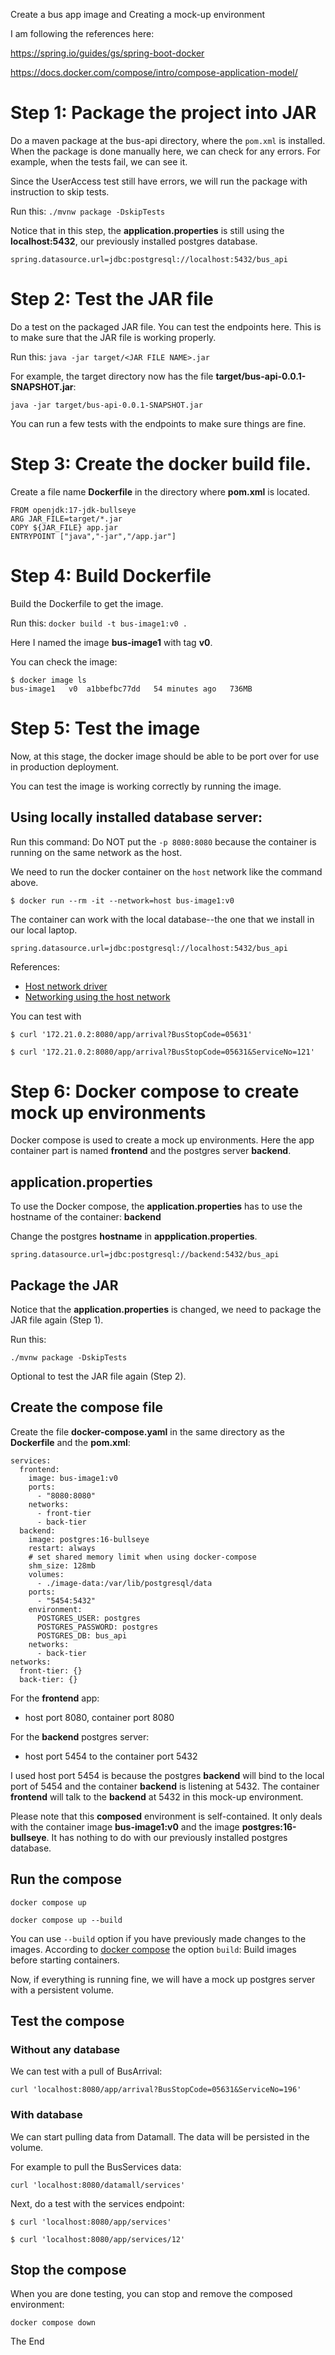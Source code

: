 Create a bus app image and Creating a mock-up environment

I am following the references here:

https://spring.io/guides/gs/spring-boot-docker

https://docs.docker.com/compose/intro/compose-application-model/

# Step 1: Package the project into JAR

Do a maven package at the bus-api directory, where the `pom.xml` is installed. When the package is done manually here, we can check for any errors. For example, when the tests fail, we can see it.

Since the UserAccess test still have errors, we will run the package with instruction to skip tests.

Run this:
`./mvnw package -DskipTests`

Notice that in this step, the **application.properties** is still using the **localhost:5432**, our previously installed postgres database.


```
spring.datasource.url=jdbc:postgresql://localhost:5432/bus_api
```

# Step 2: Test the JAR file

Do a test on the packaged JAR file. You can test the endpoints here. This is to make sure that the JAR file is working properly.

Run this:
`java -jar target/<JAR FILE NAME>.jar`

For example, the target directory now has the file **target/bus-api-0.0.1-SNAPSHOT.jar**:

`java -jar target/bus-api-0.0.1-SNAPSHOT.jar`

You can run a few tests with the endpoints to make sure things are fine.

# Step 3: Create the docker build file.

Create a file name **Dockerfile** in the directory where **pom.xml** is located.

```
FROM openjdk:17-jdk-bullseye
ARG JAR_FILE=target/*.jar
COPY ${JAR_FILE} app.jar
ENTRYPOINT ["java","-jar","/app.jar"]
```

# Step 4: Build Dockerfile

Build the Dockerfile to get the image.

Run this:
`docker build -t bus-image1:v0 .`

Here I named the image **bus-image1** with tag **v0**.

You can check the image:

```
$ docker image ls
bus-image1   v0  a1bbefbc77dd   54 minutes ago   736MB
```

# Step 5: Test the image

Now, at this stage, the docker image should be able to be port over for use in production deployment.

You can test the image is working correctly by running the image.

## Using locally installed database server:

Run this command: Do NOT put the `-p 8080:8080` because the container is running on the same network as the host.

We need to run the docker container on the `host` network like the command above.

```
$ docker run --rm -it --network=host bus-image1:v0
```

The container can work with the local database--the one that we install in our 
local laptop. 

```
spring.datasource.url=jdbc:postgresql://localhost:5432/bus_api
```

References:

- [Host network driver](https://docs.docker.com/engine/network/drivers/host/)
- [Networking using the host network](https://docs.docker.com/engine/network/tutorials/host/)

You can test with 

```
$ curl '172.21.0.2:8080/app/arrival?BusStopCode=05631'

$ curl '172.21.0.2:8080/app/arrival?BusStopCode=05631&ServiceNo=121'

```

# Step 6: Docker compose to create mock up environments

Docker compose is used to create a mock up environments. Here the app container part is named **frontend** and the postgres server **backend**.

## application.properties

To use the Docker compose, the **application.properties** has to use the hostname of the container: **backend**

Change the postgres **hostname** in **appplication.properties**.

```
spring.datasource.url=jdbc:postgresql://backend:5432/bus_api
```

## Package the JAR

Notice that the **application.properties** is changed, we need to package the JAR file again (Step 1).

Run this:

```
./mvnw package -DskipTests
```

Optional to test the JAR file again (Step 2).

## Create the compose file

Create the file **docker-compose.yaml** in the same directory as the **Dockerfile** and the **pom.xml**:

```
services:
  frontend:
    image: bus-image1:v0
    ports:
      - "8080:8080"
    networks:
      - front-tier
      - back-tier
  backend:
    image: postgres:16-bullseye
    restart: always
    # set shared memory limit when using docker-compose
    shm_size: 128mb
    volumes:
      - ./image-data:/var/lib/postgresql/data
    ports:
      - "5454:5432"
    environment:
      POSTGRES_USER: postgres
      POSTGRES_PASSWORD: postgres
      POSTGRES_DB: bus_api
    networks:
      - back-tier
networks:
  front-tier: {}
  back-tier: {}

```

For the **frontend** app:

-  host port 8080, container port 8080

For the **backend** postgres server:

-  host port 5454 to the container port 5432

I used host port 5454 is because the postgres **backend** will bind to the local port of 5454 and the container **backend** is listening at 5432. The container **frontend** will talk to the **backend** at 5432 in this mock-up environment.

Please note that this **composed** environment is self-contained. It only deals with the container image **bus-image1:v0** and the image **postgres:16-bullseye**. It has nothing to do with our previously installed postgres database.


## Run the compose

```
docker compose up

docker compose up --build
```

You can use `--build` option if you have previously made changes to the images. According to [docker compose](https://docs.docker.com/reference/cli/docker/compose/up/) the option `build`: Build images before starting containers.

Now, if everything is running fine, we will have a mock up postgres server with a persistent volume. 

## Test the compose

### Without any database

We can test with a pull of BusArrival:

```
curl 'localhost:8080/app/arrival?BusStopCode=05631&ServiceNo=196'

```

### With database

We can start pulling data from Datamall. The data will be persisted in the volume.

For example to pull the BusServices data:

```
curl 'localhost:8080/datamall/services'

```

Next, do a test with the services endpoint:

```
$ curl 'localhost:8080/app/services'

$ curl 'localhost:8080/app/services/12'

```

## Stop the compose

When you are done testing, you can stop and remove the composed environment:

```
docker compose down
```

The End

